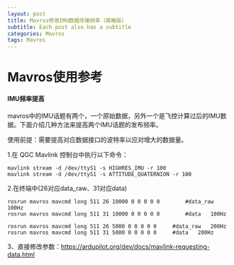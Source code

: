 ```yaml
---
layout: post
title: Mavros修改IMU数据传输频率（简略版）
subtitle: Each post also has a subtitle
categories: Mavros
tags: Mavros
---
```


# Mavros使用参考

#### IMU频率提高

mavros中的IMU话题有两个，一个原始数据，另外一个是飞控计算过后的IMU数据。下面介绍几种方法来提高两个IMU话题的发布频率。

使用前提：需要提高对应数据接口的波特率以应对增大的数据量。

1.在 QGC Mavlink 控制台中执行以下命令：

```
mavlink stream -d /dev/ttyS1 -s HIGHRES_IMU -r 100
mavlink stream -d /dev/ttyS1 -s ATTITUDE_QUATERNION -r 100
```

2.在终端中(26对应data_raw、31对应data)

```
rosrun mavros mavcmd long 511 26 10000 0 0 0 0 0		#data_raw   100Hz
rosrun mavros mavcmd long 511 31 10000 0 0 0 0 0		#data   100Hz

rosrun mavros mavcmd long 511 26 5000 0 0 0 0 0		#data_raw   200Hz
rosrun mavros mavcmd long 511 31 5000 0 0 0 0 0		#data   200Hz
```

3、直接修改参数：https://ardupilot.org/dev/docs/mavlink-requesting-data.html